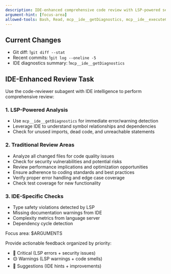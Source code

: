 ```yaml
---
description: IDE-enhanced comprehensive code review with LSP-powered security, performance, and best practices analysis
argument-hint: [focus-area]
allowed-tools: Bash, Read, mcp__ide__getDiagnostics, mcp__ide__executeCode
---
```


## Current Changes

- Git diff: !`git diff --stat`
- Recent commits: !`git log --oneline -5`
- IDE diagnostics summary: !`mcp__ide__getDiagnostics`

## IDE-Enhanced Review Task

Use the code-reviewer subagent with IDE intelligence to perform comprehensive review:

### 1. LSP-Powered Analysis

- Use `mcp__ide__getDiagnostics` for immediate error/warning detection
- Leverage IDE to understand symbol relationships and dependencies
- Check for unused imports, dead code, and unreachable statements

### 2. Traditional Review Areas

- Analyze all changed files for code quality issues
- Check for security vulnerabilities and potential risks
- Review performance implications and optimization opportunities
- Ensure adherence to coding standards and best practices
- Verify proper error handling and edge case coverage
- Check test coverage for new functionality

### 3. IDE-Specific Checks

- Type safety violations detected by LSP
- Missing documentation warnings from IDE
- Complexity metrics from language server
- Dependency cycle detection

Focus area: $ARGUMENTS

Provide actionable feedback organized by priority:

- 🔴 Critical (LSP errors + security issues)
- 🟡 Warnings (LSP warnings + code smells)
- 🔵 Suggestions (IDE hints + improvements)
